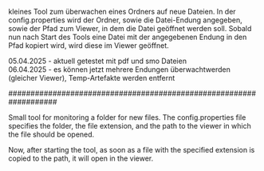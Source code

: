 kleines Tool zum überwachen eines Ordners auf neue Dateien. In der config.properties wird der Ordner, sowie die Datei-Endung angegeben, sowie der Pfad zum Viewer, in dem die Datei geöffnet werden soll.
Sobald nun nach Start des Tools eine Datei mit der angegebenen Endung in den Pfad kopiert wird, wird diese im Viewer geöffnet.

05.04.2025 - aktuell getestet mit pdf und smo Dateien<br>
06.04.2025 - es können jetzt mehrere Endungen überwachtwerden (gleicher Viewer), Temp-Artefakte werden entfernt

###################################################################

Small tool for monitoring a folder for new files. The config.properties file specifies the folder, the file extension, and the path to the viewer in which the file should be opened.

Now, after starting the tool, as soon as a file with the specified extension is copied to the path, it will open in the viewer.

